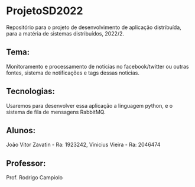 # ProjetoSD2022
Repositório para o projeto de desenvolvimento de aplicação distribuída, para a matéria de sistemas distribuídos, 2022/2.

## Tema:
Monitoramento e processamento de notícias no facebook/twitter ou outras fontes, sistema de notificações e tags dessas noticias.

## Tecnologias: 
Usaremos para desenvolver essa aplicação a linguagem python, e o sistema de fila de mensagens RabbitMQ.

## Alunos: 
João Vitor Zavatin - Ra: 1923242,
Vinicius Vieira - Ra: 2046474

## Professor:
Prof. Rodrigo Campiolo
